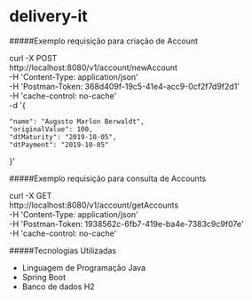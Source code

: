 # delivery-it

#####Exemplo requisição para criação de Account

curl -X POST \
  http://localhost:8080/v1/account/newAccount \
  -H 'Content-Type: application/json' \
  -H 'Postman-Token: 368d409f-19c5-41e4-acc9-0cf2f7d9f2d1' \
  -H 'cache-control: no-cache' \
  -d '{

	"name": "Augusto Marlon Berwaldt",
	"originalValue": 100,
	"dtMaturity": "2019-10-05",
	"dtPayment": "2019-10-05"

}'


#####Exemplo requisição para consulta de Accounts

curl -X GET \
  http://localhost:8080/v1/account/getAccounts \
  -H 'Content-Type: application/json' \
  -H 'Postman-Token: 1938562c-6fb7-419e-ba4e-7383c9c9f07e' \
  -H 'cache-control: no-cache'
  

#####Tecnologias Utilizadas
- Linguagem de Programação Java
- Spring Boot
- Banco de dados H2